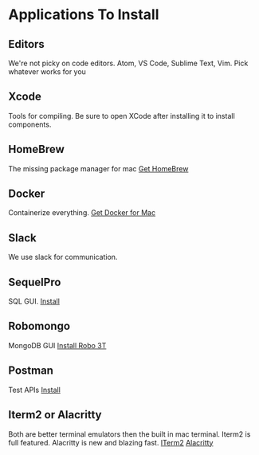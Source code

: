 # Applications To Install

## Editors

We're not picky on code editors. Atom, VS Code, Sublime Text, Vim. Pick whatever
works for you

## Xcode

Tools for compiling. Be sure to open XCode after installing it to install
components.

## HomeBrew

The missing package manager for mac [Get HomeBrew](https://brew.sh/)

## Docker

Containerize everything. [Get Docker for Mac](https://www.docker.com/docker-mac)

## Slack

We use slack for communication.

## SequelPro

SQL GUI. [Install](https://sequelpro.com/)

## Robomongo

MongoDB GUI [Install Robo 3T](https://robomongo.org/)

## Postman

Test APIs [Install](https://www.getpostman.com/)

## Iterm2 or Alacritty

Both are better terminal emulators then the built in mac terminal. Iterm2 is
full featured. Alacritty is new and blazing fast. [ITerm2](https://iterm2.com/)
[Alacritty](https://github.com/jwilm/alacritty)
